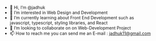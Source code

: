- 👋 Hi, I’m @jadhuk
- 👀 I’m interested in Web Design and Development
- 🌱 I’m currently learning about Front End Development such as javascript, typescript, styling libraries, and React
- 💞️ I’m looking to collaborate on on Web-Development Project
- 📫 How to reach me you can send me an E-mail : jadhuk11@gmail.com

<!---
jadhuk/jadhuk is a ✨ special ✨ repository because its `README.md` (this file) appears on your GitHub profile.
You can click the Preview link to take a look at your changes.
--->
